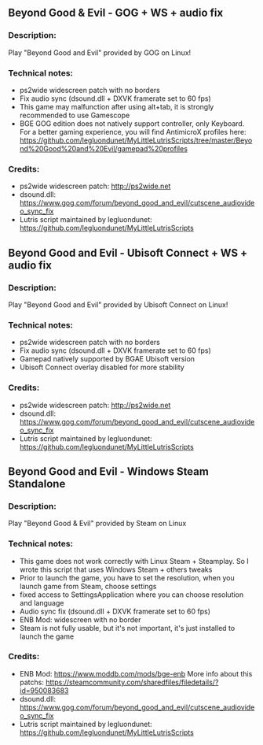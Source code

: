 ## Beyond Good & Evil - GOG + WS + audio fix
### Description:
Play "Beyond Good and Evil" provided by GOG on Linux!
### Technical notes:
- ps2wide widescreen patch with no borders
- Fix audio sync (dsound.dll + DXVK framerate set to 60 fps)
- This game may malfunction after using alt+tab, it is strongly recommended to use Gamescope
- BGE GOG edition does not natively support controller, only Keyboard.  For a better gaming experience, you will find AntimicroX profiles here:
https://github.com/legluondunet/MyLittleLutrisScripts/tree/master/Beyond%20Good%20and%20Evil/gamepad%20profiles
### Credits:
- ps2wide widescreen patch: http://ps2wide.net
- dsound.dll: https://www.gog.com/forum/beyond_good_and_evil/cutscene_audiovideo_sync_fix
- Lutris script maintained by legluondunet: https://github.com/legluondunet/MyLittleLutrisScripts


## Beyond Good and Evil - Ubisoft Connect + WS + audio fix
### Description:
Play "Beyond Good and Evil" provided by Ubisoft Connect on Linux!
### Technical notes:
- ps2wide widescreen patch with no borders
- Fix audio sync (dsound.dll + DXVK framerate set to 60 fps)
- Gamepad natively supported by BGAE Ubisoft version
- Ubisoft Connect overlay disabled for more stability
### Credits:
- ps2wide widescreen patch: http://ps2wide.net
- dsound.dll: https://www.gog.com/forum/beyond_good_and_evil/cutscene_audiovideo_sync_fix
- Lutris script maintained by legluondunet: https://github.com/legluondunet/MyLittleLutrisScripts


## Beyond Good and Evil - Windows Steam Standalone
### Description:
Play "Beyond Good & Evil" provided by Steam on Linux
### Technical notes:
- This game does not work correctly with Linux Steam + Steamplay.
So I wrote this script that uses Windows Steam + others tweaks
- Prior to launch the game, you have to set the resolution, when you launch game from Steam, choose settings
- fixed access to SettingsApplication where you can choose resolution and language
- Audio sync fix (dsound.dll + DXVK framerate set to 60 fps)
- ENB Mod: widescreen with no border
- Steam is not fully usable, but it's not important, it's just installed to launch the game
### Credits:
- ENB Mod: https://www.moddb.com/mods/bge-enb
More info about this patchs:
https://steamcommunity.com/sharedfiles/filedetails/?id=950083683
- dsound.dll: https://www.gog.com/forum/beyond_good_and_evil/cutscene_audiovideo_sync_fix
- Lutris script maintained by legluondunet: https://github.com/legluondunet/MyLittleLutrisScripts

